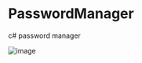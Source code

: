 # PasswordManager
c# password manager

![image](https://github.com/jayhook-dev/PasswordManager/assets/111631956/8c0b8843-c2e6-4dd8-9e0d-a31f682ae620)
